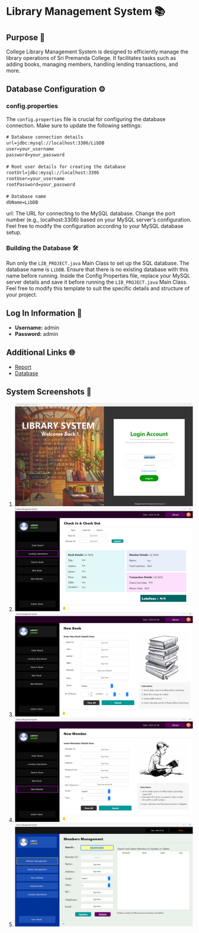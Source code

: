 # Library Management System 📚

## Purpose 🎯
College Library Management System is designed to efficiently manage the library operations of Sri Premanda College. It facilitates tasks such as adding books, managing members, handling lending transactions, and more.

## Database Configuration ⚙️
### config.properties
The `config.properties` file is crucial for configuring the database connection. Make sure to update the following settings:

```properties
# Database connection details
url=jdbc:mysql://localhost:3306/LibDB
user=your_username
password=your_password

# Root user details for creating the database
rootUrl=jdbc:mysql://localhost:3306
rootUser=your_username
rootPassword=your_password

# Database name
dbName=LibDB
```

url: The URL for connecting to the MySQL database. Change the port number (e.g., localhost:3306) based on your MySQL server's configuration. Feel free to modify the configuration according to your MySQL database setup.

### Building the Database 🛠️
Run only the `LIB_PROJECT.java` Main Class to set up the SQL database. The database name is `LibDB`. Ensure that there is no existing database with this name before running.
Inside the Config Properties file, replace your MySQL server details and save it before running the `LIB_PROJECT.java` Main Class.
Feel free to modify this template to suit the specific details and structure of your project.
 
## Log In Information 🔐
- **Username:** admin
- **Password:** admin

## Additional Links 🌐
- [Report](REPORT.md)
- [Database](DATABASE.md)

## System Screenshots 📸
1. ![Screenshot 1](SYSTEM_SS/system-1.png)
2. ![Screenshot 2](SYSTEM_SS/system-2.png)
3. ![Screenshot 3](SYSTEM_SS/system-3.png)
4. ![Screenshot 4](SYSTEM_SS/system-4.png)
5. ![Screenshot 5](SYSTEM_SS/system-5.png)